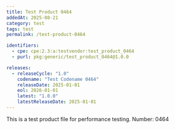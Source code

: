 ```yaml
---
title: Test Product 0464
addedAt: 2025-08-21
category: test
tags: test
permalink: /test-product-0464

identifiers:
  - cpe: cpe:2.3:a:testvendor:test_product_0464
  - purl: pkg:generic/test_product_0464@1.0.0

releases:
  - releaseCycle: "1.0"
    codename: "Test Codename 0464"
    releaseDate: 2025-01-01
    eol: 2026-01-01
    latest: "1.0.0"
    latestReleaseDate: 2025-01-01
---
```


This is a test product file for performance testing. Number: 0464
